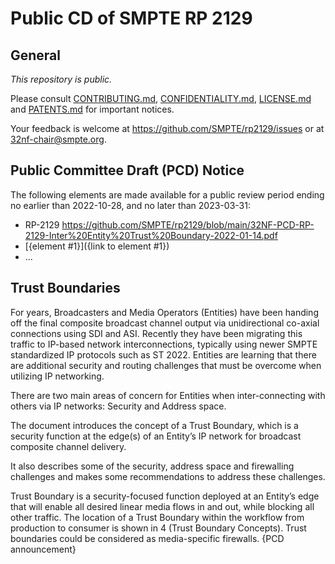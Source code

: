 # Public CD of SMPTE RP 2129

## General

_This repository is *public*._

Please consult [CONTRIBUTING.md](./CONTRIBUTING.md), [CONFIDENTIALITY.md](./CONFIDENTIALITY.md), [LICENSE.md](./LICENSE.md) and
[PATENTS.md](./PATENTS.md) for important notices.

Your feedback is welcome at https://github.com/SMPTE/rp2129/issues or at [32nf-chair@smpte.org](mailto:32nf-chair@smpte.org).

## Public Committee Draft (PCD) Notice

The following elements are made available for a public review period ending no earlier than 2022-10-28, and no later than 2023-03-31:

* RP-2129 https://github.com/SMPTE/rp2129/blob/main/32NF-PCD-RP-2129-Inter%20Entity%20Trust%20Boundary-2022-01-14.pdf
* [{element #1}]({link to element #1})
* ...

## Trust Boundaries

For years, Broadcasters and Media Operators (Entities) have been handing off the final composite broadcast channel output via unidirectional co-axial connections using SDI and ASI. Recently they have been migrating this traffic to IP-based network interconnections, typically using newer SMPTE standardized IP protocols such as ST 2022. Entities are learning that there are additional security and routing challenges that must be overcome when utilizing IP networking.  

There are two main areas of concern for Entities  when inter-connecting with others via IP networks: Security and Address space.   

The document introduces the concept of a Trust Boundary, which is a security function at the edge(s) of an Entity’s IP network for broadcast composite channel delivery. 

It also describes some of the security, address space and firewalling challenges and makes some recommendations to address these challenges. 

 

Trust Boundary is a security-focused function deployed at an Entity’s edge that will enable all desired linear media flows in and out, while blocking all other traffic. The location of a Trust Boundary within the workflow from production to consumer is shown in 4 (Trust Boundary Concepts).  Trust boundaries could be considered as media-specific firewalls.  {PCD announcement}
